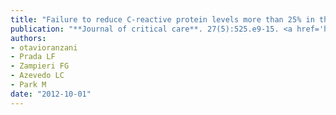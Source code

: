```yaml
---
title: "Failure to reduce C-reactive protein levels more than 25% in the last 24 hours before intensive care unit discharge predicts higher in-hospital mortality: a cohort study"
publication: "**Journal of critical care**. 27(5):525.e9-15. <a href='https://doi.org/10.1016/j.jcrc.2011.10.013' target='_blank' rel='noopener noreferrer'>10.1016/j.jcrc.2011.10.013</a>"
authors:
- otavioranzani
- Prada LF
- Zampieri FG
- Azevedo LC
- Park M
date: "2012-10-01"
---
```


